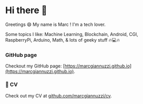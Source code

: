 # Hi there 👋

Greetings 😄 My name is Marc ! I'm a tech lover.

Some topics I like: Machine Learning, Blockchain, Android, CGI, RaspberryPi, Arduino, Math, & lots of geeky stuff 🔥💻🔥

### GitHub page

Checkout my GitHub page: [https://marcgiannuzzi.github.io](https://marcgiannuzzi.github.io).

### 📎 CV

Check out my CV at [github.com/marcgiannuzzi/cv](https://github.com/MarcGiannuzzi/cv/blob/main/Marc_Giannuzzi_CV_English.pdf).

